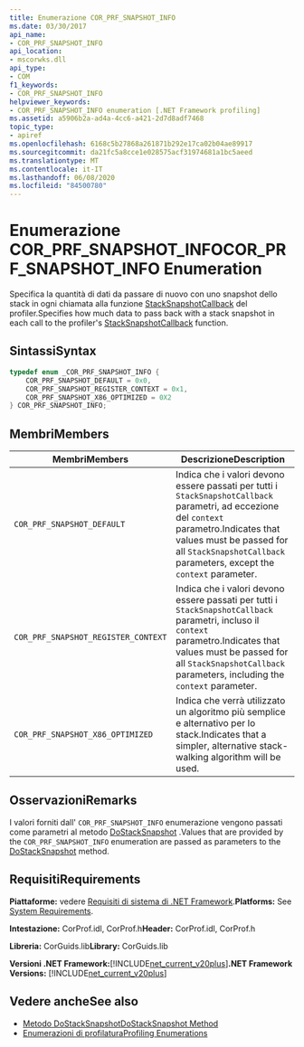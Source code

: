 ```yaml
---
title: Enumerazione COR_PRF_SNAPSHOT_INFO
ms.date: 03/30/2017
api_name:
- COR_PRF_SNAPSHOT_INFO
api_location:
- mscorwks.dll
api_type:
- COM
f1_keywords:
- COR_PRF_SNAPSHOT_INFO
helpviewer_keywords:
- COR_PRF_SNAPSHOT_INFO enumeration [.NET Framework profiling]
ms.assetid: a5906b2a-ad4a-4cc6-a421-2d7d8adf7468
topic_type:
- apiref
ms.openlocfilehash: 6168c5b27868a261871b292e17ca02b04ae89917
ms.sourcegitcommit: da21fc5a8cce1e028575acf31974681a1bc5aeed
ms.translationtype: MT
ms.contentlocale: it-IT
ms.lasthandoff: 06/08/2020
ms.locfileid: "84500780"
---
```

# <a name="cor_prf_snapshot_info-enumeration"></a><span data-ttu-id="17a15-102">Enumerazione COR_PRF_SNAPSHOT_INFO</span><span class="sxs-lookup"><span data-stu-id="17a15-102">COR_PRF_SNAPSHOT_INFO Enumeration</span></span>
<span data-ttu-id="17a15-103">Specifica la quantità di dati da passare di nuovo con uno snapshot dello stack in ogni chiamata alla funzione [StackSnapshotCallback](stacksnapshotcallback-function.md) del profiler.</span><span class="sxs-lookup"><span data-stu-id="17a15-103">Specifies how much data to pass back with a stack snapshot in each call to the profiler's [StackSnapshotCallback](stacksnapshotcallback-function.md) function.</span></span>  
  
## <a name="syntax"></a><span data-ttu-id="17a15-104">Sintassi</span><span class="sxs-lookup"><span data-stu-id="17a15-104">Syntax</span></span>  
  
```cpp  
typedef enum _COR_PRF_SNAPSHOT_INFO {  
    COR_PRF_SNAPSHOT_DEFAULT = 0x0,  
    COR_PRF_SNAPSHOT_REGISTER_CONTEXT = 0x1,  
    COR_PRF_SNAPSHOT_X86_OPTIMIZED = 0X2  
} COR_PRF_SNAPSHOT_INFO;  
```  
  
## <a name="members"></a><span data-ttu-id="17a15-105">Membri</span><span class="sxs-lookup"><span data-stu-id="17a15-105">Members</span></span>  
  
|<span data-ttu-id="17a15-106">Membri</span><span class="sxs-lookup"><span data-stu-id="17a15-106">Members</span></span>|<span data-ttu-id="17a15-107">Descrizione</span><span class="sxs-lookup"><span data-stu-id="17a15-107">Description</span></span>|  
|-------------|-----------------|  
|`COR_PRF_SNAPSHOT_DEFAULT`|<span data-ttu-id="17a15-108">Indica che i valori devono essere passati per tutti i `StackSnapshotCallback` parametri, ad eccezione del `context` parametro.</span><span class="sxs-lookup"><span data-stu-id="17a15-108">Indicates that values must be passed for all `StackSnapshotCallback` parameters, except the `context` parameter.</span></span>|  
|`COR_PRF_SNAPSHOT_REGISTER_CONTEXT`|<span data-ttu-id="17a15-109">Indica che i valori devono essere passati per tutti i `StackSnapshotCallback` parametri, incluso il `context` parametro.</span><span class="sxs-lookup"><span data-stu-id="17a15-109">Indicates that values must be passed for all `StackSnapshotCallback` parameters, including the `context` parameter.</span></span>|  
|`COR_PRF_SNAPSHOT_X86_OPTIMIZED`|<span data-ttu-id="17a15-110">Indica che verrà utilizzato un algoritmo più semplice e alternativo per lo stack.</span><span class="sxs-lookup"><span data-stu-id="17a15-110">Indicates that a simpler, alternative stack-walking algorithm will be used.</span></span>|  
  
## <a name="remarks"></a><span data-ttu-id="17a15-111">Osservazioni</span><span class="sxs-lookup"><span data-stu-id="17a15-111">Remarks</span></span>  
 <span data-ttu-id="17a15-112">I valori forniti dall' `COR_PRF_SNAPSHOT_INFO` enumerazione vengono passati come parametri al metodo [DoStackSnapshot](icorprofilerinfo2-dostacksnapshot-method.md) .</span><span class="sxs-lookup"><span data-stu-id="17a15-112">Values that are provided by the `COR_PRF_SNAPSHOT_INFO` enumeration are passed as parameters to the [DoStackSnapshot](icorprofilerinfo2-dostacksnapshot-method.md) method.</span></span>  
  
## <a name="requirements"></a><span data-ttu-id="17a15-113">Requisiti</span><span class="sxs-lookup"><span data-stu-id="17a15-113">Requirements</span></span>  
 <span data-ttu-id="17a15-114">**Piattaforme:** vedere [Requisiti di sistema di .NET Framework](../../get-started/system-requirements.md).</span><span class="sxs-lookup"><span data-stu-id="17a15-114">**Platforms:** See [System Requirements](../../get-started/system-requirements.md).</span></span>  
  
 <span data-ttu-id="17a15-115">**Intestazione:** CorProf.idl, CorProf.h</span><span class="sxs-lookup"><span data-stu-id="17a15-115">**Header:** CorProf.idl, CorProf.h</span></span>  
  
 <span data-ttu-id="17a15-116">**Libreria:** CorGuids.lib</span><span class="sxs-lookup"><span data-stu-id="17a15-116">**Library:** CorGuids.lib</span></span>  
  
 <span data-ttu-id="17a15-117">**Versioni .NET Framework:**[!INCLUDE[net_current_v20plus](../../../../includes/net-current-v20plus-md.md)]</span><span class="sxs-lookup"><span data-stu-id="17a15-117">**.NET Framework Versions:** [!INCLUDE[net_current_v20plus](../../../../includes/net-current-v20plus-md.md)]</span></span>  
  
## <a name="see-also"></a><span data-ttu-id="17a15-118">Vedere anche</span><span class="sxs-lookup"><span data-stu-id="17a15-118">See also</span></span>

- [<span data-ttu-id="17a15-119">Metodo DoStackSnapshot</span><span class="sxs-lookup"><span data-stu-id="17a15-119">DoStackSnapshot Method</span></span>](icorprofilerinfo2-dostacksnapshot-method.md)
- [<span data-ttu-id="17a15-120">Enumerazioni di profilatura</span><span class="sxs-lookup"><span data-stu-id="17a15-120">Profiling Enumerations</span></span>](profiling-enumerations.md)
